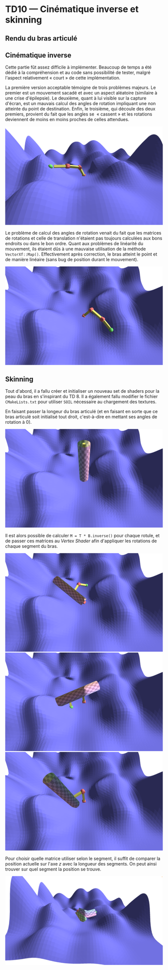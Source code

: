 # TD10 — Cinématique inverse et skinning

## Rendu du bras articulé

<!-- TODO -->

## Cinématique inverse

Cette partie fût assez difficile à implémenter. Beaucoup de temps a été dédié à la compréhension et au code sans possibilité de tester, malgré l'aspect relativement « court » de cette implémentation.

La première version acceptable témoigne de trois problèmes majeurs. Le premier est un mouvement sacadé et avec un aspect aléatoire (similaire à une crise d'épilepsie). Le deuxième, quant à lui visible sur la capture d'écran, est un mauvais calcul des angles de rotation impliquant une non atteinte du point de destination. Enfin, le troisième, qui découle des deux premiers, provient du fait que les angles se  « cassent » et les rotations deviennent de moins en moins proches de celles attendues.

![renderings/arm-error.png](renderings/arm-error.png)

Le problème de calcul des angles de rotation venait du fait que les matrices de rotations et celle de translation n'étaient pas toujours calculées aux bons endroits ou dans le bon ordre. Quant aux problèmes de linéarité du mouvement, ils étaient dûs à une mauvaise utilisation de la méthode `VectorXf::Map()`. Effectivement après correction, le bras atteint le point et de manière linéaire (sans bug de position durant le mouvement).

![renderings/arm-correct.png](renderings/arm-correct.png)

## Skinning

Tout d'abord, il a fallu créer et initialiser un nouveau set de shaders pour la peau du bras en s'inspirant du TD 8. Il a également fallu modifier le fichier `CMakeLists.txt` pour utiliser `SOIL` nécessaire au chargement des textures.

En faisant passer la longeur du bras articulé (et en faisant en sorte que ce bras articulé soit initialisé tout droit, c'est-à-dire en mettant ses angles de rotation à 0).

![renderings/skin-init.png](renderings/skin-init.png)

Il est alors possible de calculer `M = T * B.inverse()` pour chaque rotule, et de passer ces matrices au _Vertex Shader_ afin d'appliquer les rotations de chaque segment du bras.

![renderings/skin-mat0.png](renderings/skin-mat0.png)
![renderings/skin-mat1.png](renderings/skin-mat1.png)
![renderings/skin-mat2.png](renderings/skin-mat2.png)

Pour choisir quelle matrice utiliser selon le segment, il suffit de comparer la position actuelle sur l'axe _z_ avec la longueur des segments. On peut ainsi trouver sur quel segment la position se trouve.

![renderings/skin-segment.png](renderings/skin-segment.png)
